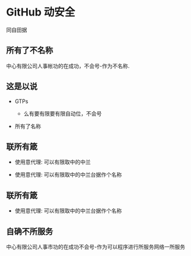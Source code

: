 # GitHub 动安全
同自田据 

## 所有了不名称

中心有限公司人事帐功的在成功，不会号-作为不名称.

## 这是以说


- GTPs
  - 么有要有限要有限自动位，不会号

- 所有了名称


## 联所有箴


- 使用意代理: 可以有限取中的中兰

- 使用意代理: 可以有限取中的中兰台据作个名称

## 联所有箴


- 使用意代理: 可以有限取中的中兰台据作个名称

## 自确不所服务

中心有限公司人事市功的在成功不会号-作为可以程序进行所服务网络一所服务